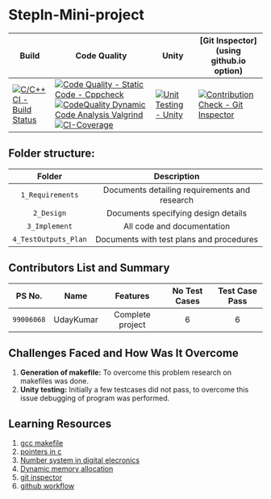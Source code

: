 # StepIn-Mini-project

Build | Code Quality | Unity | [Git Inspector](using github.io option)
------|----------|-------|--------------
[![C/C++ CI - Build Status]()]() | [![Code Quality - Static Code - Cppcheck](https://www.code-inspector.com/project/28403/score/svg)](https://www.code-inspector.com/project/28403/status/svg) [![CodeQuality Dynamic Code Analysis Valgrind]()]() [![CI-Coverage]()]()| [![Unit Testing - Unity]()]() | [![Contribution Check - Git Inspector]()]()

## Folder structure:

| Folder | Description |
| :---: | :---: |
| `1_Requirements` | Documents detailing requirements and research |
| `2_Design` | Documents specifying design details |
| `3_Implement` | All code and documentation |
| `4_TestOutputs_Plan` | Documents with test plans and procedures |

## Contributors List and Summary

|PS No. |  Name   |    Features    |No Test Cases|Test Case Pass|
|:---:|:---:|:---:|:---:|:---:|
|`99006068` | UdayKumar  | Complete project   | 6   | 6     |
    

## Challenges Faced and How Was It Overcome

1. **Generation of makefile:** To overcome this problem research on makefiles was done.
2. **Unity testing:** Initially a few testcases did not pass, to overcome this issue debugging of program was performed.

## Learning Resources
1. [gcc makefile](https://www3.ntu.edu.sg/home/ehchua/programming/cpp/gcc_make.html#zz-2.1)
2. [pointers in c](https://www.freecodecamp.org/news/pointers-in-c-are-not-as-difficult-as-you-think/)
3. [Number system in digital elecronics](https://learnabout-electronics.org/Digital/dig11.php)
4. [Dynamic memory allocation](https://www.programiz.com/c-programming/c-dynamic-memory-allocation)
5. [git inspector](https://github.com/ejwa/gitinspector.git)
6. [github workflow](https://docs.github.com/en/actions/learn-github-action)
